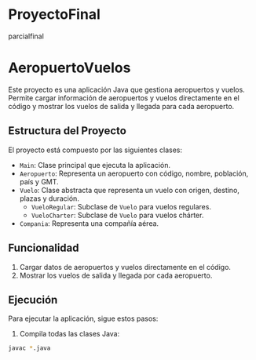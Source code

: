 # ProyectoFinal
parcialfinal
# AeropuertoVuelos

Este proyecto es una aplicación Java que gestiona aeropuertos y vuelos. Permite cargar información de aeropuertos y vuelos directamente en el código y mostrar los vuelos de salida y llegada para cada aeropuerto.

## Estructura del Proyecto

El proyecto está compuesto por las siguientes clases:

- `Main`: Clase principal que ejecuta la aplicación.
- `Aeropuerto`: Representa un aeropuerto con código, nombre, población, país y GMT.
- `Vuelo`: Clase abstracta que representa un vuelo con origen, destino, plazas y duración.
  - `VueloRegular`: Subclase de `Vuelo` para vuelos regulares.
  - `VueloCharter`: Subclase de `Vuelo` para vuelos chárter.
- `Compania`: Representa una compañía aérea.

## Funcionalidad

1. Cargar datos de aeropuertos y vuelos directamente en el código.
2. Mostrar los vuelos de salida y llegada por cada aeropuerto.

## Ejecución

Para ejecutar la aplicación, sigue estos pasos:

1. Compila todas las clases Java:

```sh
javac *.java
